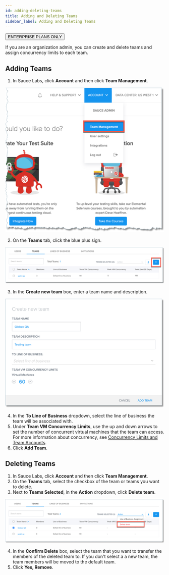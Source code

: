 ```yaml
---
id: adding-deleting-teams
title: Adding and Deleting Teams
sidebar_label: Adding and Deleting Teams
---
```

<p><button class="badge-blue">ENTERPRISE PLANS ONLY</button></p>
If you are an organization admin, you can create and delete teams and assign concurrency limits to each team.

## Adding Teams

1. In Sauce Labs, click **Account** and then click **Team Management**.

<img src="/static/img/team-mgmt/team-mgmt-nav.jpg" alt="Team management navigation"/>

2. On the **Teams** tab, click the blue plus sign.

<img src="/static/img/team-mgmt/add-new-team-nav.jpg" alt="Add new team"/>

3. In the **Create new team** box, enter a team name and description.

<img src="/static/img/team-mgmt/create-new-team.jpg" alt="Create new team"/>

4. In the **To Line of Business** dropdown, select the line of business the team will be associated with.
5. Under **Team VM Concurrency Limits**, use the up and down arrows to set the number of concurrent virtual machines that the team can access. For more information about concurrency, see [Concurrency Limits and Team Accounts](https://sauce-docs.com/basics/account-team-management/concurrency-limits).
6. Click **Add Team**.

## Deleting Teams

1. In Sauce Labs, click **Account** and then click **Team Management**.
2. On the **Teams** tab, select the checkbox of the team or teams you want to delete.
3. Next to **Teams Selected**, in the **Action** dropdown, click **Delete team**.

<img src="/static/img/team-mgmt/delete-team.jpg" alt="Delete team"/>

4. In the **Confirm Delete** box, select the team that you want to transfer the members of the deleted team to. If you don't select a a new team, the team members will be moved to the default team.   
5. Click **Yes, Remove**.
